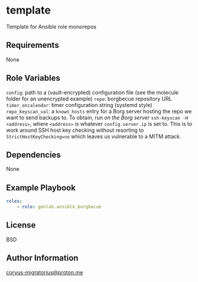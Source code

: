 template
=========

Template for Ansible role monorepos

Requirements
------------

None

Role Variables
--------------

`config`: path to a (vault-encrypted) configuration file (see the molecule folder for an unencrypted example)
`repo`: borgbecue repository URL
`timer_oncalendar`: timer configuration string (systemd style)
`repo_keyscan_val`: a `known_hosts` entry for a Borg server hosting the repo we want to send backups to. To obtain, run *on the Borg server* `ssh-keyscan -H <address>`, where `<address>` is whatever `config.server.ip` is set to. This is to work around SSH host key checking without resorting to `StrictHostKeyChecking=no` which leaves us vulnerable to a MITM attack.


Dependencies
------------

None

Example Playbook
----------------

```yaml
roles:
    - role: genlab.ansible_borgbecue
```

License
-------

BSD

Author Information
------------------

corvus-migratorius@proton.me
